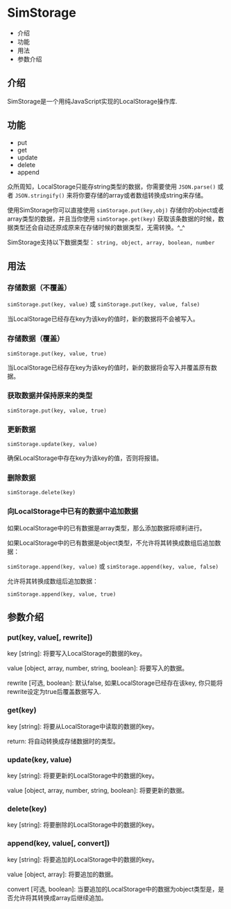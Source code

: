 # SimStorage

 - 介绍
 - 功能
 - 用法
 - 参数介绍
 
## 介绍
SimStorage是一个用纯JavaScript实现的LocalStorage操作库.

## 功能
 - put
 - get
 - update
 - delete
 - append

众所周知，LocalStorage只能存string类型的数据，你需要使用 `JSON.parse()` 或者 `JSON.stringify()` 来将你要存储的array或者数组转换成string来存储。

使用SimStorage你可以直接使用 `simStorage.put(key,obj)` 存储你的object或者array类型的数据，并且当你使用 `simStorage.get(key)` 获取该条数据的时候，数据类型还会自动还原成原来在存储时候的数据类型，无需转换。^_^

SimStorage支持以下数据类型： `string, object, array, boolean, number`


## 用法

### 存储数据（不覆盖）

`simStorage.put(key, value)`
或
`simStorage.put(key, value, false)`

当LocalStorage已经存在key为该key的值时，新的数据将不会被写入。

### 存储数据（覆盖）

`simStorage.put(key, value, true)`

当LocalStorage已经存在key为该key的值时，新的数据将会写入并覆盖原有数据。

### 获取数据并保持原来的类型

`simStorage.put(key, value, true)`

### 更新数据

`simStorage.update(key, value)`

确保LocalStorage中存在key为该key的值，否则将报错。

### 删除数据

`simStorage.delete(key)`

### 向LocalStorage中已有的数据中追加数据

如果LocalStorage中的已有数据是array类型，那么添加数据将顺利进行。

如果LocalStorage中的已有数据是object类型，不允许将其转换成数组后追加数据：

`simStorage.append(key, value)`
或
`simStorage.append(key, value, false)` 

允许将其转换成数组后追加数据：
 
`simStorage.append(key, value, true)`

## 参数介绍

### put(key, value\[, rewrite])

key \[string]: 将要写入LocalStorage的数据的key。

value \[object, array, number, string, boolean]: 将要写入的数据。

rewrite \[可选, boolean]: 默认false, 如果LocalStorage已经存在该key, 你只能将rewrite设定为true后覆盖数据写入.

### get(key)

key \[string]: 将要从LocalStorage中读取的数据的key。

return: 将自动转换成存储数据时的类型。

### update(key, value)

key \[string]: 将要更新的LocalStorage中的数据的key。

value \[object, array, number, string, boolean]: 将要更新的数据。

### delete(key)

key \[string]: 将要删除的LocalStorage中的数据的key。

### append(key, value\[, convert])

key \[string]: 将要追加的LocalStorage中的数据的key。

value \[object, array]: 将要追加的数据。

convert \[可选, boolean]: 当要追加的LocalStorage中的数据为object类型是，是否允许将其转换成array后继续追加。